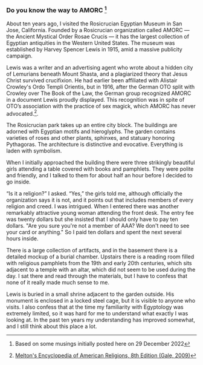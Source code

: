 ### Do you know the way to AMORC [^note]

About ten years ago, I visited the Rosicrucian Egyptian Museum in San Jose, California. Founded
by a Rosicrucian organization called AMORC — the Ancient Mystical Order Rosae Crucis — it has the
largest collection of Egyptian antiquities in the Western United States. The museum was
established by Harvey Spencer Lewis in 1915, amid a massive publicity campaign.

Lewis was a writer and an advertising agent who wrote about a hidden city of Lemurians beneath
Mount Shasta, and a plagiarized theory that Jesus Christ survived crucifixion. He had earlier
been affiliated with Alistair Crowley's Ordo Templi Orientis, but in 1916,
after the German OTO split with Crowley over The Book of the Law, the German group recognized
AMORC in a document Lewis proudly displayed. This recognition was in spite of
OTO’s association with the practice of sex magick, which AMORC has never advocated.[^1].

The Rosicrucian park takes up an entire city block. The buildings are adorned with Egyptian
motifs and hieroglyphs. The garden contains varieties of roses and other plants, sphinxes, and
statuary honoring Pythagoras. The architecture is distinctive and evocative. Everything is laden
with symbolism.

When I initially approached the building there were three strikingly beautiful girls attending
a table covered with  books and pamphlets. They were polite and friendly, and I talked to them
for about half an hour before I decided to go inside.

“Is it a religion?” I asked. “Yes,” the girls told me, although officially the organization says
it is not, and it points out that includes members of every religion and creed. I was intrigued.
When I entered there was another remarkably attractive young woman attending the front desk. The
entry fee was twenty dollars but she insisted that I should only have to pay ten dollars. "Are
you sure you're not a member of AAA? We don't need to see your card or anything." So I paid ten
dollars and spent the next several hours inside.

There is a large collection of artifacts, and in the basement there is a detailed mockup of a
burial chamber. Upstairs there is a reading room filled with religious pamphlets from the 19th
and early 20th centuries, which sits adjacent to a temple with an altar, which did not seem to
be used during the day. I sat there and read through the materials, but I have to confess that
none of it really made much sense to me.

Lewis is buried in a small shrine adjacent to the garden outside. His monument is enclosed in a
locked steel cage, but it is visible to anyone who visits. I also confess that at the time my
familiarity with Egyptology was extremely limited, so it was hard for me to understand what
exactly I was looking at. In the past ten years my understanding has improved somewhat, and
I still think about this place a lot.

[^note]: Based on some musings initially posted here on 29 December 2022

[^1]: [Melton's Encyclopedia of American Religions, 8th Edition (Gale, 2009)](https://books.ms/main/365D2CF37A03FC1D2D072313B981038F)

